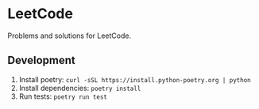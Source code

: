 # LeetCode

Problems and solutions for LeetCode.

## Development

1. Install poetry: `curl -sSL https://install.python-poetry.org | python`
1. Install dependencies: `poetry install`
1. Run tests: `poetry run test`
